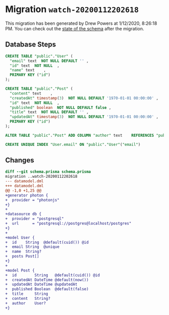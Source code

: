 # Migration `watch-20200112202618`

This migration has been generated by Drew Powers at 1/12/2020, 8:26:18 PM.
You can check out the [state of the schema](./schema.prisma) after the migration.

## Database Steps

```sql
CREATE TABLE "public"."User" (
  "email" text  NOT NULL DEFAULT '' ,
  "id" text  NOT NULL  ,
  "name" text    ,
  PRIMARY KEY ("id")
);

CREATE TABLE "public"."Post" (
  "content" text    ,
  "createdAt" timestamp(3)  NOT NULL DEFAULT '1970-01-01 00:00:00' ,
  "id" text  NOT NULL  ,
  "published" boolean  NOT NULL DEFAULT false ,
  "title" text  NOT NULL DEFAULT '' ,
  "updatedAt" timestamp(3)  NOT NULL DEFAULT '1970-01-01 00:00:00' ,
  PRIMARY KEY ("id")
);

ALTER TABLE "public"."Post" ADD COLUMN "author" text    REFERENCES "public"."User"("id") ON DELETE SET NULL;

CREATE UNIQUE INDEX "User.email" ON "public"."User"("email")
```

## Changes

```diff
diff --git schema.prisma schema.prisma
migration ..watch-20200112202618
--- datamodel.dml
+++ datamodel.dml
@@ -1,0 +1,25 @@
+generator photon {
+  provider = "photonjs"
+}
+
+datasource db {
+  provider = "postgresql"
+  url      = "postgresql://postgres@localhost/postgres"
+}
+
+model User {
+  id    String  @default(cuid()) @id
+  email String  @unique
+  name  String?
+  posts Post[]
+}
+
+model Post {
+  id        String   @default(cuid()) @id
+  createdAt DateTime @default(now())
+  updatedAt DateTime @updatedAt
+  published Boolean  @default(false)
+  title     String
+  content   String?
+  author    User?
+}
```
